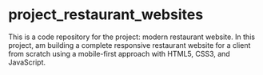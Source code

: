 # project_restaurant_websites
This is a code repository for the project: modern restaurant website.   In this project, am building a complete responsive restaurant website for a client from scratch using a mobile-first approach with HTML5, CSS3, and JavaScript.
